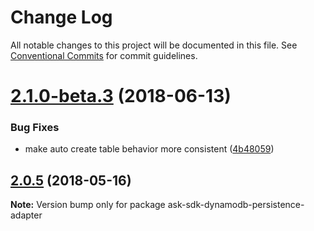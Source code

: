 # Change Log

All notable changes to this project will be documented in this file.
See [Conventional Commits](https://conventionalcommits.org) for commit guidelines.

<a name="2.1.0-beta.3"></a>
# [2.1.0-beta.3](https://github.com/alexa/alexa-skills-kit-sdk-for-nodejs/compare/v2.1.0-beta.1...v2.1.0-beta.3) (2018-06-13)


### Bug Fixes

* make auto create table behavior more consistent ([4b48059](https://github.com/alexa/alexa-skills-kit-sdk-for-nodejs/commit/4b48059))




<a name="2.0.5"></a>
## [2.0.5](https://github.com/alexa/alexa-skills-kit-sdk-for-nodejs/compare/v2.0.4...v2.0.5) (2018-05-16)




**Note:** Version bump only for package ask-sdk-dynamodb-persistence-adapter
